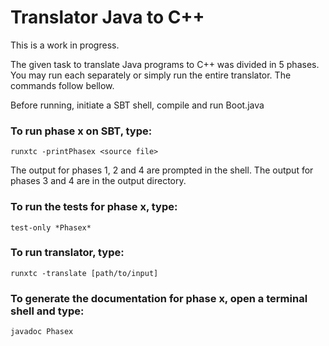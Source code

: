 # Translator Java to C++

This is a work in progress.

The given task to translate Java programs to C++ was divided in 5 phases. 
You may run each separately or simply run the entire translator. The commands follow bellow.

Before running, initiate a SBT shell, compile and run Boot.java

### To run phase x on SBT, type:

`runxtc -printPhasex <source file>`

The output for phases 1, 2 and 4 are prompted in the shell. 
The output for phases 3 and 4 are in the output directory.

### To run the tests for phase x, type:

`test-only *Phasex*` 

### To run translator, type:

`runxtc -translate [path/to/input]`

### To generate the documentation for phase x, open a terminal shell and type:

`javadoc Phasex`

